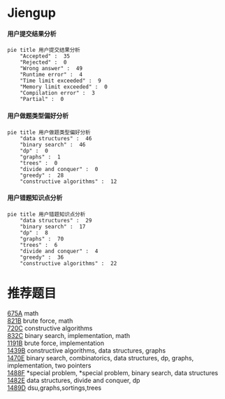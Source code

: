 # Jiengup

<!-- tabs:start -->



#### **用户提交结果分析**

```mermaid
pie title 用户提交结果分析
    "Accepted" :  35
    "Rejected" :  0
    "Wrong answer" :  49
    "Runtime error" :  4
    "Time limit exceeded" :  9
    "Memory limit exceeded" :  0
    "Compilation error" :  3
    "Partial" :  0
```

#### **用户做题类型偏好分析**

```mermaid
pie title 用户做题类型偏好分析
    "data structures" :  46
    "binary search" :  46
    "dp" :  0
    "graphs" :  1
    "trees" :  0
    "divide and conquer" :  0
    "greedy" :  28
    "constructive algorithms" :  12
```
#### **用户错题知识点分析**

```mermaid
pie title 用户错题知识点分析
    "data structures" :  29
    "binary search" :  17
    "dp" :  8
    "graphs" :  70
    "trees" :  6
    "divide and conquer" :  4
    "greedy" :  36
    "constructive algorithms" :  22
```



<!-- tabs:end -->
# 推荐题目
[675A](https://codeforces.com/contest/675/problem/A)		math		  
[821B](https://codeforces.com/contest/821/problem/B)		brute force,
                        math		  
[720C](https://codeforces.com/contest/720/problem/C)		constructive algorithms		  
[832C](https://codeforces.com/contest/832/problem/C)		binary search,
                        implementation,
                        math		  
[1191B](https://codeforces.com/contest/1191/problem/B)		brute force,
                        implementation		  
[1439B](https://codeforces.com/contest/1439/problem/B)		constructive algorithms,
                        data structures,
                        graphs		  
[1470E](https://codeforces.com/contest/1470/problem/E)		binary search,
                        combinatorics,
                        data structures,
                        dp,
                        graphs,
                        implementation,
                        two pointers		  
[1488F](https://codeforces.com/contest/1488/problem/F)		*special problem,
                        *special problem,
                        binary search,
                        data structures		  
[1482E](https://codeforces.com/contest/1482/problem/E)		data structures,
                        divide and conquer,
                        dp		  
[1489D](https://codeforces.com/contest/1489/problem/D)		dsu,graphs,sortings,trees		  
